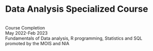 # Data Analysis Specialized Course<br>
<br>
Course Completion<br>
May 2022-Feb 2023<br>
Fundamentals of Data analysis, R programming, Statistics and SQL<br>
promoted by the MOIS and NIA<br>
